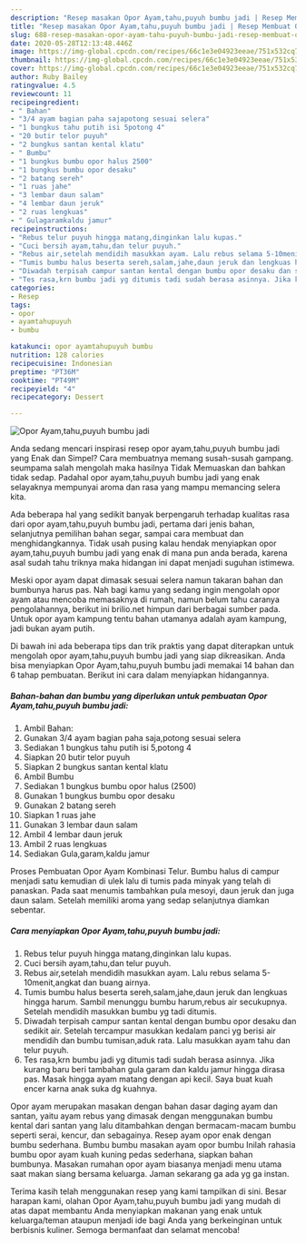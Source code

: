 ```yaml
---
description: "Resep masakan Opor Ayam,tahu,puyuh bumbu jadi | Resep Membuat Opor Ayam,tahu,puyuh bumbu jadi Yang Sempurna"
title: "Resep masakan Opor Ayam,tahu,puyuh bumbu jadi | Resep Membuat Opor Ayam,tahu,puyuh bumbu jadi Yang Sempurna"
slug: 688-resep-masakan-opor-ayam-tahu-puyuh-bumbu-jadi-resep-membuat-opor-ayam-tahu-puyuh-bumbu-jadi-yang-sempurna
date: 2020-05-28T12:13:48.446Z
image: https://img-global.cpcdn.com/recipes/66c1e3e04923eeae/751x532cq70/opor-ayamtahupuyuh-bumbu-jadi-foto-resep-utama.jpg
thumbnail: https://img-global.cpcdn.com/recipes/66c1e3e04923eeae/751x532cq70/opor-ayamtahupuyuh-bumbu-jadi-foto-resep-utama.jpg
cover: https://img-global.cpcdn.com/recipes/66c1e3e04923eeae/751x532cq70/opor-ayamtahupuyuh-bumbu-jadi-foto-resep-utama.jpg
author: Ruby Bailey
ratingvalue: 4.5
reviewcount: 11
recipeingredient:
- " Bahan"
- "3/4 ayam bagian paha sajapotong sesuai selera"
- "1 bungkus tahu putih isi 5potong 4"
- "20 butir telor puyuh"
- "2 bungkus santan kental klatu"
- " Bumbu"
- "1 bungkus bumbu opor halus 2500"
- "1 bungkus bumbu opor desaku"
- "2 batang sereh"
- "1 ruas jahe"
- "3 lembar daun salam"
- "4 lembar daun jeruk"
- "2 ruas lengkuas"
- " Gulagaramkaldu jamur"
recipeinstructions:
- "Rebus telur puyuh hingga matang,dinginkan lalu kupas."
- "Cuci bersih ayam,tahu,dan telur puyuh."
- "Rebus air,setelah mendidih masukkan ayam. Lalu rebus selama 5-10menit,angkat dan buang airnya."
- "Tumis bumbu halus beserta sereh,salam,jahe,daun jeruk dan lengkuas hingga harum. Sambil menunggu bumbu harum,rebus air secukupnya. Setelah mendidih masukkan bumbu yg tadi ditumis."
- "Diwadah terpisah campur santan kental dengan bumbu opor desaku dan sedikit air. Setelah tercampur masukkan kedalam panci yg berisi air mendidih dan bumbu tumisan,aduk rata. Lalu masukkan ayam tahu dan telur puyuh."
- "Tes rasa,krn bumbu jadi yg ditumis tadi sudah berasa asinnya. Jika kurang baru beri tambahan gula garam dan kaldu jamur hingga dirasa pas. Masak hingga ayam matang dengan api kecil. Saya buat kuah encer karna anak suka dg kuahnya."
categories:
- Resep
tags:
- opor
- ayamtahupuyuh
- bumbu

katakunci: opor ayamtahupuyuh bumbu 
nutrition: 128 calories
recipecuisine: Indonesian
preptime: "PT36M"
cooktime: "PT49M"
recipeyield: "4"
recipecategory: Dessert

---
```



![Opor Ayam,tahu,puyuh bumbu jadi](https://img-global.cpcdn.com/recipes/66c1e3e04923eeae/751x532cq70/opor-ayamtahupuyuh-bumbu-jadi-foto-resep-utama.jpg)

Anda sedang mencari inspirasi resep opor ayam,tahu,puyuh bumbu jadi yang Enak dan Simpel? Cara membuatnya memang susah-susah gampang. seumpama salah mengolah maka hasilnya Tidak Memuaskan dan bahkan tidak sedap. Padahal opor ayam,tahu,puyuh bumbu jadi yang enak selayaknya mempunyai aroma dan rasa yang mampu memancing selera kita.

Ada beberapa hal yang sedikit banyak berpengaruh terhadap kualitas rasa dari opor ayam,tahu,puyuh bumbu jadi, pertama dari jenis bahan, selanjutnya pemilihan bahan segar, sampai cara membuat dan menghidangkannya. Tidak usah pusing kalau hendak menyiapkan opor ayam,tahu,puyuh bumbu jadi yang enak di mana pun anda berada, karena asal sudah tahu triknya maka hidangan ini dapat menjadi suguhan istimewa.

Meski opor ayam dapat dimasak sesuai selera namun takaran bahan dan bumbunya harus pas. Nah bagi kamu yang sedang ingin mengolah opor ayam atau mencoba memasaknya di rumah, namun belum tahu caranya pengolahannya, berikut ini brilio.net himpun dari berbagai sumber pada. Untuk opor ayam kampung tentu bahan utamanya adalah ayam kampung, jadi bukan ayam putih.


Di bawah ini ada beberapa tips dan trik praktis yang dapat diterapkan untuk mengolah opor ayam,tahu,puyuh bumbu jadi yang siap dikreasikan. Anda bisa menyiapkan Opor Ayam,tahu,puyuh bumbu jadi memakai 14 bahan dan 6 tahap pembuatan. Berikut ini cara dalam menyiapkan hidangannya.

<!--inarticleads1-->

##### Bahan-bahan dan bumbu yang diperlukan untuk pembuatan Opor Ayam,tahu,puyuh bumbu jadi:

1. Ambil  Bahan:
1. Gunakan 3/4 ayam bagian paha saja,potong sesuai selera
1. Sediakan 1 bungkus tahu putih isi 5,potong 4
1. Siapkan 20 butir telor puyuh
1. Siapkan 2 bungkus santan kental klatu
1. Ambil  Bumbu
1. Sediakan 1 bungkus bumbu opor halus (2500)
1. Gunakan 1 bungkus bumbu opor desaku
1. Gunakan 2 batang sereh
1. Siapkan 1 ruas jahe
1. Gunakan 3 lembar daun salam
1. Ambil 4 lembar daun jeruk
1. Ambil 2 ruas lengkuas
1. Sediakan  Gula,garam,kaldu jamur


Proses Pembuatan Opor Ayam Kombinasi Telur. Bumbu halus di campur menjadi satu kemudian di ulek lalu di tumis pada minyak yang telah di panaskan. Pada saat menumis tambahkan pula mesoyi, daun jeruk dan juga daun salam. Setelah memiliki aroma yang sedap selanjutnya diamkan sebentar. 

<!--inarticleads2-->

##### Cara menyiapkan Opor Ayam,tahu,puyuh bumbu jadi:

1. Rebus telur puyuh hingga matang,dinginkan lalu kupas.
1. Cuci bersih ayam,tahu,dan telur puyuh.
1. Rebus air,setelah mendidih masukkan ayam. Lalu rebus selama 5-10menit,angkat dan buang airnya.
1. Tumis bumbu halus beserta sereh,salam,jahe,daun jeruk dan lengkuas hingga harum. Sambil menunggu bumbu harum,rebus air secukupnya. Setelah mendidih masukkan bumbu yg tadi ditumis.
1. Diwadah terpisah campur santan kental dengan bumbu opor desaku dan sedikit air. Setelah tercampur masukkan kedalam panci yg berisi air mendidih dan bumbu tumisan,aduk rata. Lalu masukkan ayam tahu dan telur puyuh.
1. Tes rasa,krn bumbu jadi yg ditumis tadi sudah berasa asinnya. Jika kurang baru beri tambahan gula garam dan kaldu jamur hingga dirasa pas. Masak hingga ayam matang dengan api kecil. Saya buat kuah encer karna anak suka dg kuahnya.


Opor ayam merupakan masakan dengan bahan dasar daging ayam dan santan, yaitu ayam rebus yang dimasak dengan menggunakan bumbu kental dari santan yang lalu ditambahkan dengan bermacam-macam bumbu seperti serai, kencur, dan sebagainya. Resep ayam opor enak dengan bumbu sederhana. Bumbu bumbu masakan ayam opor bumbu Inilah rahasia bumbu opor ayam kuah kuning pedas sederhana, siapkan bahan bumbunya. Masakan rumahan opor ayam biasanya menjadi menu utama saat makan siang bersama keluarga. Jaman sekarang ga ada yg ga instan. 

Terima kasih telah menggunakan resep yang kami tampilkan di sini. Besar harapan kami, olahan Opor Ayam,tahu,puyuh bumbu jadi yang mudah di atas dapat membantu Anda menyiapkan makanan yang enak untuk keluarga/teman ataupun menjadi ide bagi Anda yang berkeinginan untuk berbisnis kuliner. Semoga bermanfaat dan selamat mencoba!
